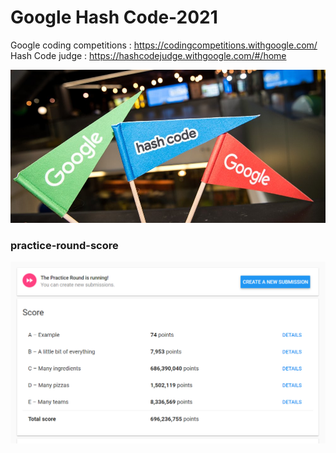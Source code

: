 # Google Hash Code-2021

Google coding competitions : https://codingcompetitions.withgoogle.com/  
Hash Code judge : https://hashcodejudge.withgoogle.com/#/home

![hash-code](other/hashcode-img.jpg)

### practice-round-score
![practice-round-score](other/practice-round-score.PNG)

